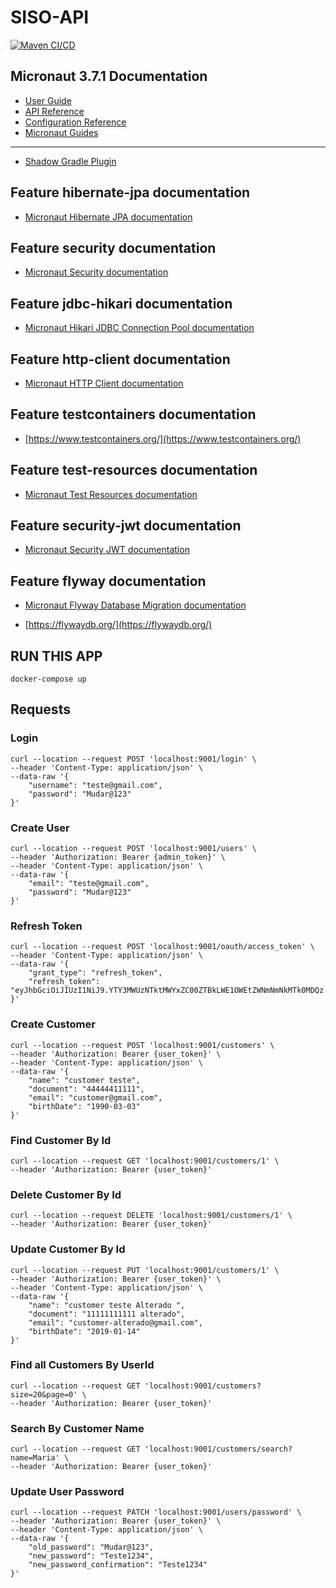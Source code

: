 # SISO-API
[![Maven CI/CD](https://github.com/luizimcpi/siso-api/actions/workflows/main.yml/badge.svg?branch=master)](https://github.com/luizimcpi/siso-api/actions/workflows/main.yml)

## Micronaut 3.7.1 Documentation

- [User Guide](https://docs.micronaut.io/3.7.1/guide/index.html)
- [API Reference](https://docs.micronaut.io/3.7.1/api/index.html)
- [Configuration Reference](https://docs.micronaut.io/3.7.1/guide/configurationreference.html)
- [Micronaut Guides](https://guides.micronaut.io/index.html)
---

- [Shadow Gradle Plugin](https://plugins.gradle.org/plugin/com.github.johnrengelman.shadow)
## Feature hibernate-jpa documentation

- [Micronaut Hibernate JPA documentation](https://micronaut-projects.github.io/micronaut-sql/latest/guide/index.html#hibernate)


## Feature security documentation

- [Micronaut Security documentation](https://micronaut-projects.github.io/micronaut-security/latest/guide/index.html)


## Feature jdbc-hikari documentation

- [Micronaut Hikari JDBC Connection Pool documentation](https://micronaut-projects.github.io/micronaut-sql/latest/guide/index.html#jdbc)


## Feature http-client documentation

- [Micronaut HTTP Client documentation](https://docs.micronaut.io/latest/guide/index.html#httpClient)


## Feature testcontainers documentation

- [https://www.testcontainers.org/](https://www.testcontainers.org/)


## Feature test-resources documentation

- [Micronaut Test Resources documentation](https://micronaut-projects.github.io/micronaut-test-resources/latest/guide/)


## Feature security-jwt documentation

- [Micronaut Security JWT documentation](https://micronaut-projects.github.io/micronaut-security/latest/guide/index.html)


## Feature flyway documentation

- [Micronaut Flyway Database Migration documentation](https://micronaut-projects.github.io/micronaut-flyway/latest/guide/index.html)

- [https://flywaydb.org/](https://flywaydb.org/)


## RUN THIS APP
```
docker-compose up
```

## Requests

### Login
```
curl --location --request POST 'localhost:9001/login' \
--header 'Content-Type: application/json' \
--data-raw '{
    "username": "teste@gmail.com",
    "password": "Mudar@123"
}'
```

### Create User
```
curl --location --request POST 'localhost:9001/users' \
--header 'Authorization: Bearer {admin_token}' \
--header 'Content-Type: application/json' \
--data-raw '{
    "email": "teste@gmail.com",
    "password": "Mudar@123"
}'
```

### Refresh Token
```
curl --location --request POST 'localhost:9001/oauth/access_token' \
--header 'Content-Type: application/json' \
--data-raw '{
    "grant_type": "refresh_token",
    "refresh_token": "eyJhbGciOiJIUzI1NiJ9.YTY3MWUzNTktMWYxZC00ZTBkLWE1OWEtZWNmNmNkMTk0MDQz.0sdzFhdfTQfjzhk3rl4pnFxrrN_h5Wnsaek6oLiDruU"
}'
```

### Create Customer
```
curl --location --request POST 'localhost:9001/customers' \
--header 'Authorization: Bearer {user_token}' \
--header 'Content-Type: application/json' \
--data-raw '{
    "name": "customer teste",
    "document": "44444411111",
    "email": "customer@gmail.com",
    "birthDate": "1990-03-03"
}'
```

### Find Customer By Id
```
curl --location --request GET 'localhost:9001/customers/1' \
--header 'Authorization: Bearer {user_token}'
```

### Delete Customer By Id
```
curl --location --request DELETE 'localhost:9001/customers/1' \
--header 'Authorization: Bearer {user_token}'
```

### Update Customer By Id
```
curl --location --request PUT 'localhost:9001/customers/1' \
--header 'Authorization: Bearer {user_token}' \
--header 'Content-Type: application/json' \
--data-raw '{
    "name": "customer teste Alterado ",
    "document": "11111111111 alterado",
    "email": "customer-alterado@gmail.com",
    "birthDate": "2019-01-14"
}'
```

### Find all Customers By UserId
```
curl --location --request GET 'localhost:9001/customers?size=20&page=0' \
--header 'Authorization: Bearer {user_token}'
```

### Search By Customer Name
```
curl --location --request GET 'localhost:9001/customers/search?name=Maria' \
--header 'Authorization: Bearer {user_token}'
```

### Update User Password
```
curl --location --request PATCH 'localhost:9001/users/password' \
--header 'Authorization: Bearer {user_token}' \
--header 'Content-Type: application/json' \
--data-raw '{
    "old_password": "Mudar@123",
    "new_password": "Teste1234",
    "new_password_confirmation": "Teste1234"
}'
```
